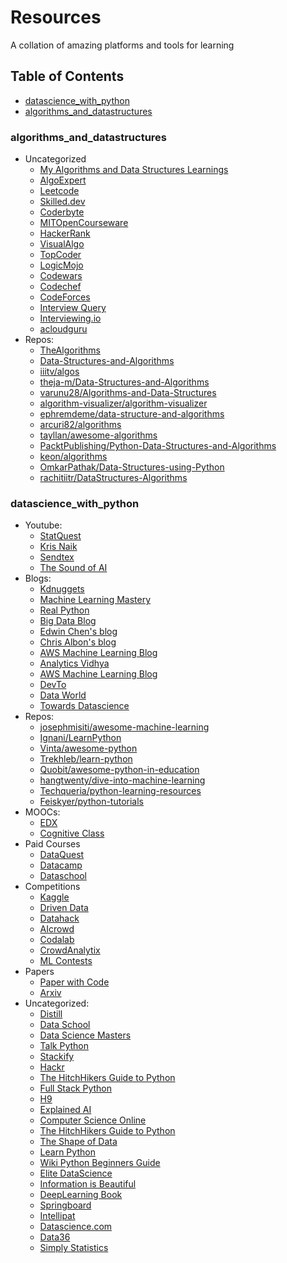 # Resources

A collation of amazing platforms and tools for learning

## Table of Contents

- [datascience_with_python](https://github.com/joymichs/resources#datascience_with_python)
- [algorithms_and_datastructures](https://github.com/joymichs/resources#algorithms_and_datastructures)

### algorithms_and_datastructures
- Uncategorized
  - [My Algorithms and Data Structures Learnings](https://github.com/joyadauche/algorithms-and-datastructures)
  - [AlgoExpert](https://www.algoexpert.io/product)
  - [Leetcode](https://leetcode.com/)
  - [Skilled.dev](https://skilled.dev/)
  - [Coderbyte](https://www.coderbyte.com/)
  - [MITOpenCourseware](https://ocw.mit.edu/courses/electrical-engineering-and-computer-science/6-006-introduction-to-algorithms-fall-2011/lecture-videos/)
  - [HackerRank](https://www.hackerrank.com/domains)
  - [VisualAlgo](https://visualgo.net/en)
  - [TopCoder](https://www.topcoder.com/challenges/)
  - [LogicMojo](https://www.logicmojo.com/)
  - [Codewars](https://www.codewars.com/)
  - [Codechef](https://www.codechef.com/)
  - [CodeForces](https://codeforces.com/)
  - [Interview Query](https://www.interviewquery.com/)
  - [Interviewing.io](https://interviewing.io/)
  - [acloudguru](https://acloudguru.com/)
- Repos:
  - [TheAlgorithms](https://github.com/TheAlgorithms)
  - [Data-Structures-and-Algorithms](https://github.com/cormacpayne/Data-Structures-and-Algorithms)
  - [iiitv/algos](https://github.com/iiitv/algos)
  - [theja-m/Data-Structures-and-Algorithms](https://github.com/theja-m/Data-Structures-and-Algorithms)
  - [varunu28/Algorithms-and-Data-Structures](https://github.com/varunu28/Algorithms-and-Data-Structures)
  - [algorithm-visualizer/algorithm-visualizer](https://github.com/algorithm-visualizer/algorithm-visualizer)
  - [ephremdeme/data-structure-and-algorithms](https://github.com/ephremdeme/data-structure-and-algorithms)
  - [arcuri82/algorithms](https://github.com/arcuri82/algorithms)
  - [tayllan/awesome-algorithms](https://github.com/tayllan/awesome-algorithms)
  - [PacktPublishing/Python-Data-Structures-and-Algorithms](https://github.com/PacktPublishing/Python-Data-Structures-and-Algorithms)
  - [keon/algorithms](https://github.com/keon/algorithms)
  - [OmkarPathak/Data-Structures-using-Python](https://github.com/OmkarPathak/Data-Structures-using-Python)
  - [rachitiitr/DataStructures-Algorithms](https://github.com/rachitiitr/DataStructures-Algorithms)

### datascience_with_python

- Youtube:
  - [StatQuest](https://www.youtube.com/user/joshstarmer)
  - [Kris Naik](https://www.youtube.com/user/krishnaik06)
  - [Sendtex](https://www.youtube.com/channel/UCfzlCWGWYyIQ0aLC5w48gBQ)
  - [The Sound of AI](https://www.youtube.com/channel/UCZPFjMe1uRSirmSpznqvJfQ/playlists)
- Blogs:
  - [Kdnuggets](https://www.kdnuggets.com/)
  - [Machine Learning Mastery](https://machinelearningmastery.com/)
  - [Real Python](https://realpython.com/)
  - [Big Data Blog](http://blog.bigdataweek.com/)
  - [Edwin Chen's blog](http://blog.echen.me/)
  - [Chris Albon's blog](https://chrisalbon.com/)
  - [AWS Machine Learning Blog](https://aws.amazon.com/blogs/machine-learning/)
  - [Analytics Vidhya](https://www.analyticsvidhya.com/blog/)
  - [AWS Machine Learning Blog](https://aws.amazon.com/blogs/machine-learning/)
  - [DevTo](https://dev.to/t/python)
  - [Data World](https://data.world/blog)
  - [Towards Datascience](https://towardsdatascience.com/)
- Repos:
  - [josephmisiti/awesome-machine-learning](https://github.com/josephmisiti/awesome-machine-learning)
  - [Ignani/LearnPython](https://github.com/ignani/LearnPython)
  - [Vinta/awesome-python](https://github.com/vinta/awesome-python)
  - [Trekhleb/learn-python](https://github.com/trekhleb/learn-python)
  - [Quobit/awesome-python-in-education](https://github.com/quobit/awesome-python-in-education)
  - [hangtwenty/dive-into-machine-learning](https://github.com/hangtwenty/dive-into-machine-learning)
  - [Techqueria/python-learning-resources](https://github.com/techqueria/python-learning-resources)
  - [Feiskyer/python-tutorials](https://github.com/feiskyer/python-tutorials)
- MOOCs:
  - [EDX](https://www.edx.org/learn/data-science)
  - [Cognitive Class](https://cognitiveclass.ai/)
- Paid Courses
  - [DataQuest](https://www.dataquest.io/)
  - [Datacamp](https://datacamp.com/)
  - [Dataschool](https://www.dataschool.io/ml-courses/)
- Competitions
  - [Kaggle](https://www.kaggle.com/)
  - [Driven Data](https://drivendata.org)
  - [Datahack](http://datahack.analyticsvidhya.com/)
  - [AIcrowd](https://www.aicrowd.com/)
  - [Codalab](https://competitions.codalab.org/competitions/)
  - [CrowdAnalytix](https://www.crowdanalytix.com/community)
  - [ML Contests](https://mlcontests.com/)
- Papers
  - [Paper with Code](https://paperswithcode.com/)
  - [Arxiv](https://arxiv.org/list/stat.ML/recent)
- Uncategorized:
  - [Distill](https://distill.pub/)
  - [Data School](https://www.dataschool.io/resources/)
  - [Data Science Masters](http://datasciencemasters.org/)
  - [Talk Python](https://training.talkpython.fm/courses/explore_python_jumpstart/python-language-jumpstart-building-10-apps)
  - [Stackify](https://stackify.com/learn-python-tutorials/)
  - [Hackr](https://hackr.io/tutorials/learn-python)
  - [The HitchHikers Guide to Python](https://docs.python-guide.org/intro/learning/)
  - [Full Stack Python](https://www.fullstackpython.com/best-python-resources.html)
  - [H9](https://hakin9.org/list-of-free-python-resources/)
  - [Explained AI](https://explained.ai/)
  - [Computer Science Online](https://www.computerscienceonline.org/learn-python/)
  - [The HitchHikers Guide to Python](https://docs.python-guide.org/intro/learning/)
  - [The Shape of Data](https://shapeofdata.wordpress.com/about/)
  - [Learn Python](https://www.computerscienceonline.org/learn-python/)
  - [Wiki Python Beginners Guide](https://wiki.python.org/moin/BeginnersGuide/Programmers)
  - [Elite DataScience](https://elitedatascience.com/data-science-resources)
  - [Information is Beautiful](https://informationisbeautiful.net/blog/)
  - [DeepLearning Book](http://www.deeplearningbook.org/)
  - [Springboard](https://www.springboard.com/workshops/data-science-career-track?afmc=2h)
  - [Intellipat](https://intellipaat.com/tutorials/)
  - [Datascience.com](http://101.datascience.community/)
  - [Data36](https://data36.com/)
  - [Simply Statistics](https://simplystatistics.org/)
